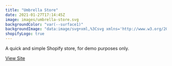 ```yaml
---
title: "Umbrella Store"
date: 2021-01-27T17:14:45Z
image: images/umbrella-store.svg
backgroundColor: "var(--surface1)"
backgroundImage: "data:image/svg+xml,%3Csvg xmlns='http://www.w3.org/2000/svg' viewBox='0 0 56 28' width='56' height='28'%3E%3Cpath fill='%2355245a' fill-opacity='1' d='M56 26v2h-7.75c2.3-1.27 4.94-2 7.75-2zm-26 2a2 2 0 1 0-4 0h-4.09A25.98 25.98 0 0 0 0 16v-2c.67 0 1.34.02 2 .07V14a2 2 0 0 0-2-2v-2a4 4 0 0 1 3.98 3.6 28.09 28.09 0 0 1 2.8-3.86A8 8 0 0 0 0 6V4a9.99 9.99 0 0 1 8.17 4.23c.94-.95 1.96-1.83 3.03-2.63A13.98 13.98 0 0 0 0 0h7.75c2 1.1 3.73 2.63 5.1 4.45 1.12-.72 2.3-1.37 3.53-1.93A20.1 20.1 0 0 0 14.28 0h2.7c.45.56.88 1.14 1.29 1.74 1.3-.48 2.63-.87 4-1.15-.11-.2-.23-.4-.36-.59H26v.07a28.4 28.4 0 0 1 4 0V0h4.09l-.37.59c1.38.28 2.72.67 4.01 1.15.4-.6.84-1.18 1.3-1.74h2.69a20.1 20.1 0 0 0-2.1 2.52c1.23.56 2.41 1.2 3.54 1.93A16.08 16.08 0 0 1 48.25 0H56c-4.58 0-8.65 2.2-11.2 5.6 1.07.8 2.09 1.68 3.03 2.63A9.99 9.99 0 0 1 56 4v2a8 8 0 0 0-6.77 3.74c1.03 1.2 1.97 2.5 2.79 3.86A4 4 0 0 1 56 10v2a2 2 0 0 0-2 2.07 28.4 28.4 0 0 1 2-.07v2c-9.2 0-17.3 4.78-21.91 12H30zM7.75 28H0v-2c2.81 0 5.46.73 7.75 2zM56 20v2c-5.6 0-10.65 2.3-14.28 6h-2.7c4.04-4.89 10.15-8 16.98-8zm-39.03 8h-2.69C10.65 24.3 5.6 22 0 22v-2c6.83 0 12.94 3.11 16.97 8zm15.01-.4a28.09 28.09 0 0 1 2.8-3.86 8 8 0 0 0-13.55 0c1.03 1.2 1.97 2.5 2.79 3.86a4 4 0 0 1 7.96 0zm14.29-11.86c1.3-.48 2.63-.87 4-1.15a25.99 25.99 0 0 0-44.55 0c1.38.28 2.72.67 4.01 1.15a21.98 21.98 0 0 1 36.54 0zm-5.43 2.71c1.13-.72 2.3-1.37 3.54-1.93a19.98 19.98 0 0 0-32.76 0c1.23.56 2.41 1.2 3.54 1.93a15.98 15.98 0 0 1 25.68 0zm-4.67 3.78c.94-.95 1.96-1.83 3.03-2.63a13.98 13.98 0 0 0-22.4 0c1.07.8 2.09 1.68 3.03 2.63a9.99 9.99 0 0 1 16.34 0z'%3E%3C/path%3E%3C/svg%3E"
shopifyLogo: true
---
```


A quick and simple Shopify store, for demo purposes only.

[View Site](https://sunny-day-umbrellas.myshopify.com/)

